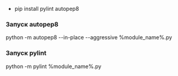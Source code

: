 * pip install pylint autopep8

### Запуск autopep8
python -m autopep8 --in-place --aggressive %module_name%.py

### Запуск pylint 
python -m pylint %module_name%.py